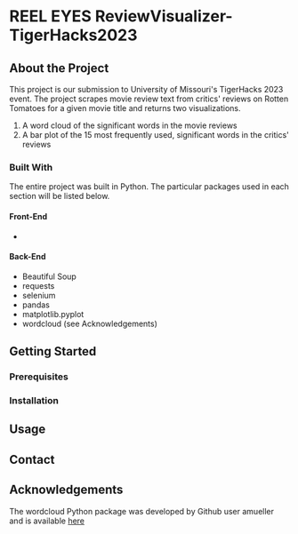 # REEL EYES ReviewVisualizer-TigerHacks2023

## About the Project

This project is our submission to University of Missouri's TigerHacks 2023 event. The project scrapes movie review text from critics' reviews on Rotten Tomatoes for a given movie title and returns two visualizations.

1. A word cloud of the significant words in the movie reviews
2. A bar plot of the 15 most frequently used, significant words in the critics' reviews

### Built With

The entire project was built in Python. The particular packages used in each section will be listed below.

#### Front-End
- 

#### Back-End
- Beautiful Soup
- requests
- selenium
- pandas
- matplotlib.pyplot
- wordcloud (see Acknowledgements)

## Getting Started

### Prerequisites

### Installation

## Usage

## Contact

## Acknowledgements
The wordcloud Python package was developed by Github user amueller and is available [here](amueller.github.io/word_cloud)
